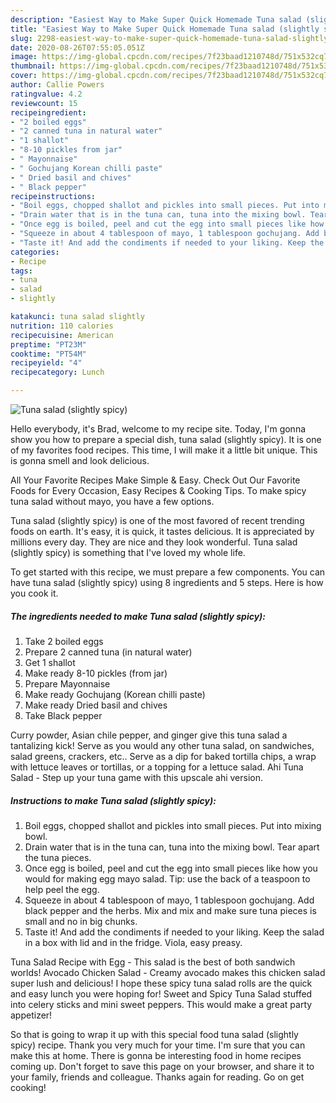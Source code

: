 ```yaml
---
description: "Easiest Way to Make Super Quick Homemade Tuna salad (slightly spicy)"
title: "Easiest Way to Make Super Quick Homemade Tuna salad (slightly spicy)"
slug: 2298-easiest-way-to-make-super-quick-homemade-tuna-salad-slightly-spicy
date: 2020-08-26T07:55:05.051Z
image: https://img-global.cpcdn.com/recipes/7f23baad1210748d/751x532cq70/tuna-salad-slightly-spicy-recipe-main-photo.jpg
thumbnail: https://img-global.cpcdn.com/recipes/7f23baad1210748d/751x532cq70/tuna-salad-slightly-spicy-recipe-main-photo.jpg
cover: https://img-global.cpcdn.com/recipes/7f23baad1210748d/751x532cq70/tuna-salad-slightly-spicy-recipe-main-photo.jpg
author: Callie Powers
ratingvalue: 4.2
reviewcount: 15
recipeingredient:
- "2 boiled eggs"
- "2 canned tuna in natural water"
- "1 shallot"
- "8-10 pickles from jar"
- " Mayonnaise"
- " Gochujang Korean chilli paste"
- " Dried basil and chives"
- " Black pepper"
recipeinstructions:
- "Boil eggs, chopped shallot and pickles into small pieces. Put into mixing bowl."
- "Drain water that is in the tuna can, tuna into the mixing bowl. Tear apart the tuna pieces."
- "Once egg is boiled, peel and cut the egg into small pieces like how you would for making egg mayo salad. Tip: use the back of a teaspoon to help peel the egg."
- "Squeeze in about 4 tablespoon of mayo, 1 tablespoon gochujang. Add black pepper and the herbs. Mix and mix and make sure tuna pieces is small and no in big chunks."
- "Taste it! And add the condiments if needed to your liking. Keep the salad in a box with lid and in the fridge. Viola, easy preasy."
categories:
- Recipe
tags:
- tuna
- salad
- slightly

katakunci: tuna salad slightly 
nutrition: 110 calories
recipecuisine: American
preptime: "PT23M"
cooktime: "PT54M"
recipeyield: "4"
recipecategory: Lunch

---
```



![Tuna salad (slightly spicy)](https://img-global.cpcdn.com/recipes/7f23baad1210748d/751x532cq70/tuna-salad-slightly-spicy-recipe-main-photo.jpg)

Hello everybody, it's Brad, welcome to my recipe site. Today, I'm gonna show you how to prepare a special dish, tuna salad (slightly spicy). It is one of my favorites food recipes. This time, I will make it a little bit unique. This is gonna smell and look delicious.

All Your Favorite Recipes Make Simple &amp; Easy. Check Out Our Favorite Foods for Every Occasion, Easy Recipes &amp; Cooking Tips. To make spicy tuna salad without mayo, you have a few options.

Tuna salad (slightly spicy) is one of the most favored of recent trending foods on earth. It's easy, it is quick, it tastes delicious. It is appreciated by millions every day. They are nice and they look wonderful. Tuna salad (slightly spicy) is something that I've loved my whole life.


To get started with this recipe, we must prepare a few components. You can have tuna salad (slightly spicy) using 8 ingredients and 5 steps. Here is how you cook it.

<!--inarticleads1-->

##### The ingredients needed to make Tuna salad (slightly spicy):

1. Take 2 boiled eggs
1. Prepare 2 canned tuna (in natural water)
1. Get 1 shallot
1. Make ready 8-10 pickles (from jar)
1. Prepare  Mayonnaise
1. Make ready  Gochujang (Korean chilli paste)
1. Make ready  Dried basil and chives
1. Take  Black pepper


Curry powder, Asian chile pepper, and ginger give this tuna salad a tantalizing kick! Serve as you would any other tuna salad, on sandwiches, salad greens, crackers, etc.. Serve as a dip for baked tortilla chips, a wrap with lettuce leaves or tortillas, or a topping for a lettuce salad. Ahi Tuna Salad - Step up your tuna game with this upscale ahi version. 

<!--inarticleads2-->

##### Instructions to make Tuna salad (slightly spicy):

1. Boil eggs, chopped shallot and pickles into small pieces. Put into mixing bowl.
1. Drain water that is in the tuna can, tuna into the mixing bowl. Tear apart the tuna pieces.
1. Once egg is boiled, peel and cut the egg into small pieces like how you would for making egg mayo salad. Tip: use the back of a teaspoon to help peel the egg.
1. Squeeze in about 4 tablespoon of mayo, 1 tablespoon gochujang. Add black pepper and the herbs. Mix and mix and make sure tuna pieces is small and no in big chunks.
1. Taste it! And add the condiments if needed to your liking. Keep the salad in a box with lid and in the fridge. Viola, easy preasy.


Tuna Salad Recipe with Egg - This salad is the best of both sandwich worlds! Avocado Chicken Salad - Creamy avocado makes this chicken salad super lush and delicious! I hope these spicy tuna salad rolls are the quick and easy lunch you were hoping for! Sweet and Spicy Tuna Salad stuffed into celery sticks and mini sweet peppers. This would make a great party appetizer! 

So that is going to wrap it up with this special food tuna salad (slightly spicy) recipe. Thank you very much for your time. I'm sure that you can make this at home. There is gonna be interesting food in home recipes coming up. Don't forget to save this page on your browser, and share it to your family, friends and colleague. Thanks again for reading. Go on get cooking!
